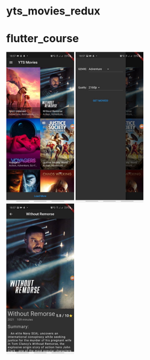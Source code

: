 # yts_movies_redux


# flutter_course

<img src="assets/01.jpg" height = "400">

<img src="assets/02.jpg" height = "400">


<img src="assets/03.jpg" height = "400">
